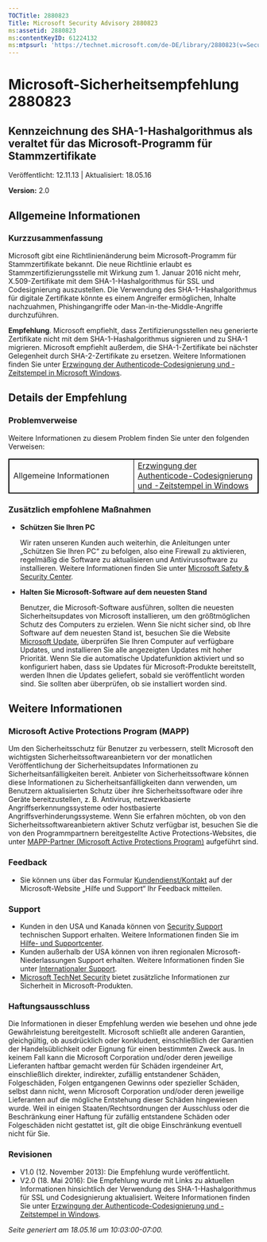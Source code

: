 ```yaml
---
TOCTitle: 2880823
Title: Microsoft Security Advisory 2880823
ms:assetid: 2880823
ms:contentKeyID: 61224132
ms:mtpsurl: 'https://technet.microsoft.com/de-DE/library/2880823(v=Security.10)'
---
```


Microsoft-Sicherheitsempfehlung 2880823
=======================================

Kennzeichnung des SHA-1-Hashalgorithmus als veraltet für das Microsoft-Programm für Stammzertifikate
----------------------------------------------------------------------------------------------------

Veröffentlicht: 12.11.13 | Aktualisiert: 18.05.16

**Version:** 2.0

Allgemeine Informationen
------------------------

### Kurzzusammenfassung

Microsoft gibt eine Richtlinienänderung beim Microsoft-Programm für Stammzertifikate bekannt. Die neue Richtlinie erlaubt es Stammzertifizierungsstelle mit Wirkung zum 1. Januar 2016 nicht mehr, X.509-Zertifikate mit dem SHA-1-Hashalgorithmus für SSL und Codesignierung auszustellen. Die Verwendung des SHA-1-Hashalgorithmus für digitale Zertifikate könnte es einem Angreifer ermöglichen, Inhalte nachzuahmen, Phishingangriffe oder Man-in-the-Middle-Angriffe durchzuführen.

**Empfehlung**. Microsoft empfiehlt, dass Zertifizierungsstellen neu generierte Zertifikate nicht mit dem SHA-1-Hashalgorithmus signieren und zu SHA-1 migrieren. Microsoft empfiehlt außerdem, die SHA-1-Zertifikate bei nächster Gelegenheit durch SHA-2-Zertifikate zu ersetzen. Weitere Informationen finden Sie unter [Erzwingung der Authenticode-Codesignierung und -Zeitstempel in Microsoft Windows](http://aka.ms/sha1).

Details der Empfehlung
----------------------

### Problemverweise

Weitere Informationen zu diesem Problem finden Sie unter den folgenden Verweisen:

<p> </p>
<table style="border:1px solid black;">
<colgroup>
<col width="50%" />
<col width="50%" />
</colgroup>
<tbody>
<tr class="odd">
<td style="border:1px solid black;">Allgemeine Informationen</td>
<td style="border:1px solid black;"><a href="http://aka.ms/sha1">Erzwingung der Authenticode-Codesignierung und -Zeitstempel in Windows</a></td>
</tr>
</tbody>
</table>
  
### Zusätzlich empfohlene Maßnahmen
  
-   **Schützen Sie Ihren PC**
  
    Wir raten unseren Kunden auch weiterhin, die Anleitungen unter „Schützen Sie Ihren PC“ zu befolgen, also eine Firewall zu aktivieren, regelmäßig die Software zu aktualisieren und Antivirussoftware zu installieren. Weitere Informationen finden Sie unter [Microsoft Safety & Security Center](http://www.microsoft.com/de-de/security/default.aspx).
  
-   **Halten Sie Microsoft-Software auf dem neuesten Stand**
  
    Benutzer, die Microsoft-Software ausführen, sollten die neuesten Sicherheitsupdates von Microsoft installieren, um den größtmöglichen Schutz des Computers zu erzielen. Wenn Sie nicht sicher sind, ob Ihre Software auf dem neuesten Stand ist, besuchen Sie die Website [Microsoft Update](http://update.microsoft.com/microsoftupdate/v6/vistadefault.aspx?ln=de-de), überprüfen Sie Ihren Computer auf verfügbare Updates, und installieren Sie alle angezeigten Updates mit hoher Priorität. Wenn Sie die automatische Updatefunktion aktiviert und so konfiguriert haben, dass sie Updates für Microsoft-Produkte bereitstellt, werden Ihnen die Updates geliefert, sobald sie veröffentlicht worden sind. Sie sollten aber überprüfen, ob sie installiert worden sind.
  
Weitere Informationen  
---------------------
  
### Microsoft Active Protections Program (MAPP)
  
Um den Sicherheitsschutz für Benutzer zu verbessern, stellt Microsoft den wichtigsten Sicherheitssoftwareanbietern vor der monatlichen Veröffentlichung der Sicherheitsupdates Informationen zu Sicherheitsanfälligkeiten bereit. Anbieter von Sicherheitssoftware können diese Informationen zu Sicherheitsanfälligkeiten dann verwenden, um Benutzern aktualisierten Schutz über ihre Sicherheitssoftware oder ihre Geräte bereitzustellen, z. B. Antivirus, netzwerkbasierte Angriffserkennungssysteme oder hostbasierte Angriffsverhinderungssysteme. Wenn Sie erfahren möchten, ob von den Sicherheitssoftwareanbietern aktiver Schutz verfügbar ist, besuchen Sie die von den Programmpartnern bereitgestellte Active Protections-Websites, die unter [MAPP-Partner (Microsoft Active Protections Program)](http://technet.microsoft.com/de-de/security/dn467918) aufgeführt sind.
  
### Feedback
  
-   Sie können uns über das Formular [Kundendienst/Kontakt](http://support.microsoft.com/kb/?scid=sw;en;1257&amp;showpage=1&amp;ws=technet&amp;sd=tech) auf der Microsoft-Website „Hilfe und Support“ Ihr Feedback mitteilen.
  
### Support
  
-   Kunden in den USA und Kanada können von [Security Support](https://consumersecuritysupport.microsoft.com/default.aspx?mkt=de-de) technischen Support erhalten. Weitere Informationen finden Sie im [Hilfe- und Supportcenter](https://support.microsoft.com/de-de).  
-   Kunden außerhalb der USA können von ihren regionalen Microsoft-Niederlassungen Support erhalten. Weitere Informationen finden Sie unter [Internationaler Support](https://support2.microsoft.com/de-de/common/international.aspx).  
-   [Microsoft TechNet Security](http://technet.microsoft.com/de-de/security/default.aspx) bietet zusätzliche Informationen zur Sicherheit in Microsoft-Produkten.
  
### Haftungsausschluss
  
Die Informationen in dieser Empfehlung werden wie besehen und ohne jede Gewährleistung bereitgestellt. Microsoft schließt alle anderen Garantien, gleichgültig, ob ausdrücklich oder konkludent, einschließlich der Garantien der Handelsüblichkeit oder Eignung für einen bestimmten Zweck aus. In keinem Fall kann die Microsoft Corporation und/oder deren jeweilige Lieferanten haftbar gemacht werden für Schäden irgendeiner Art, einschließlich direkter, indirekter, zufällig entstandener Schäden, Folgeschäden, Folgen entgangenen Gewinns oder spezieller Schäden, selbst dann nicht, wenn Microsoft Corporation und/oder deren jeweilige Lieferanten auf die mögliche Entstehung dieser Schäden hingewiesen wurde. Weil in einigen Staaten/Rechtsordnungen der Ausschluss oder die Beschränkung einer Haftung für zufällig entstandene Schäden oder Folgeschäden nicht gestattet ist, gilt die obige Einschränkung eventuell nicht für Sie.
  
### Revisionen
  
-   V1.0 (12. November 2013): Die Empfehlung wurde veröffentlicht.  
-   V2.0 (18. Mai 2016): Die Empfehlung wurde mit Links zu aktuellen Informationen hinsichtlich der Verwendung des SHA-1-Hashalgorithmus für SSL und Codesignierung aktualisiert. Weitere Informationen finden Sie unter [Erzwingung der Authenticode-Codesignierung und -Zeitstempel in Windows](http://aka.ms/sha1).
  
*Seite generiert am 18.05.16 um 10:03:00-07:00.*

